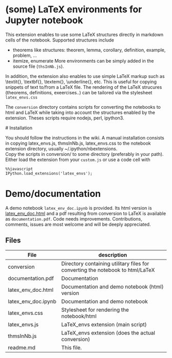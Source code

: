 # (some) LaTeX environments for Jupyter notebook

This extension enables to use some LaTeX structures directly in markdown cells of the notebook. Supported structures include

- theorems like structures: theorem, lemma, corollary, definition, example, problem, ...
- itemize, enumerate
More environments can be simply added in the source file (`thsInNb.js`). 

In addition, the extension also enables to use simple LaTeX markup such as \textit{}, \textbf{}, \textem{}, \underline{}, etc. 
This is useful for copying snippets of text to/from a LaTeX file. 
The rendering of the LaTeX strucures (theorems, definitions, exeercises..) can be tailored via the stylesheet `latex_envs.css`

The `conversion` directory contains scripts for converting the notebooks to html and LaTeX while taking into account the structures 
enabled by the extension. Theses scripts require nodejs, perl, ipython3. 

# Installation

You should follow the instructions in the wiki. A manual installation consists in copying latex_envs.js, thmsInNb.js, latex_envs.css to 
the notebook extension directory, usually ~/.ipython/nbextensions.   
Copy the scripts in conversion/ to some directory (preferably in your path).
Either load the extension from your `custom.js` or use a code cell with


	%%javascript
	IPython.load_extensions('latex_envs'); 
	

# Demo/documentation 

A demo notebook `latex_env_doc.ipynb` is provided. Its html version is [latex_env_doc.html](https://rawgit.com/jfbercher/IPython-notebook-extensions/master/testing/latex_envs/latex_env_doc.html) and a pdf resulting 
from conversion to LaTeX is available as `documentation.pdf`. Code needs improvements. 
Contributions, comments, issues are most welcome and will be deeply appreciated. 


## Files 

File 			| description
----------------------- | -----------------------------
conversion		|	Directory containing utilitary files for converting the notebook to html/LaTeX
documentation.pdf	|	Documentation
latex_env_doc.html	|	Documentation and demo notebook (html) version
latex_env_doc.ipynb	|	Documentation and demo notebook
latex_envs.css		|	Stylesheet for rendering the notebook/html
latex_envs.js		|	LaTeX_envs extension (main script)
thmsInNb.js		|	LaTeX_envs extension (does the actual conversion)
readme.md		|	This file.
